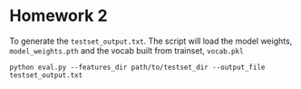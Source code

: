 # Homework 2

To generate the `testset_output.txt`. The script will load the model weights, `model_weights.pth` and the vocab built from trainset, `vocab.pkl`
```
python eval.py --features_dir path/to/testset_dir --output_file testset_output.txt
```
